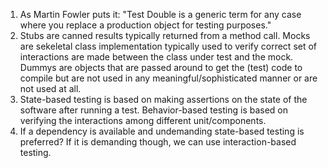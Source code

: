 1. As Martin Fowler puts it: "Test Double is a generic term for any case where you replace a production object for testing purposes."
2. Stubs are canned results typically returned from a method call. Mocks are sekeletal class implementation typically used to verify correct set of interactions are made between the class under test and the mock. Dummys are objects that are  passed around to get the (test) code to compile but are not used in any meaningful/sophisticated manner or are not used at all.
3. State-based testing is based on making assertions on the state of the software after running a test. Behavior-based testing is based on verifying the interactions among different unit/components. 
4. If a dependency is available and undemanding state-based testing is preferred? If it is demanding though, we can use interaction-based testing.



